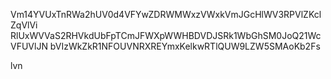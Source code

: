 Vm14YVUxTnRWa2hUV0d4VFYwZDRWMWxzVWxkVmJGcHlWV3RPVlZKclZqVlVi
RlUxWVVaS2RHVkdUbFpTCmJFWXpWWHBDVDJSRk1WbGhSM0JoQ21WcVFUVlJN
bVIzWkZkR1NFOUVNRXREYmxKelkwRTlQUW9LZW5SMAoKb2Fs

lvn